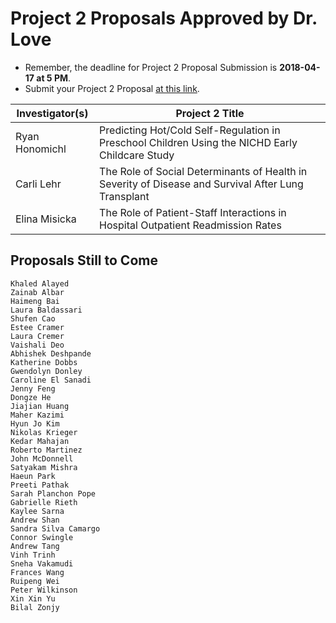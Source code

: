 # Project 2 Proposals Approved by Dr. Love

- Remember, the deadline for Project 2 Proposal Submission is **2018-04-17 at 5 PM**.
- Submit your Project 2 Proposal [at this link](https://goo.gl/forms/Zfgnq5pyAAzAlmUm1).

Investigator(s) | Project 2 Title 
--------------- | -----------------------------------------------------------------------------
Ryan Honomichl | Predicting Hot/Cold Self-Regulation in Preschool Children Using the NICHD Early Childcare Study
Carli Lehr | The Role of Social Determinants of Health in Severity of Disease and Survival After Lung Transplant
Elina Misicka | The Role of Patient-Staff Interactions in Hospital Outpatient Readmission Rates

## Proposals Still to Come

```
Khaled Alayed
Zainab Albar
Haimeng Bai
Laura Baldassari
Shufen Cao
Estee Cramer
Laura Cremer
Vaishali Deo
Abhishek Deshpande
Katherine Dobbs
Gwendolyn Donley
Caroline El Sanadi
Jenny Feng
Dongze He
Jiajian Huang
Maher Kazimi
Hyun Jo Kim
Nikolas Krieger
Kedar Mahajan
Roberto Martinez
John McDonnell
Satyakam Mishra
Haeun Park
Preeti Pathak
Sarah Planchon Pope
Gabrielle Rieth
Kaylee Sarna
Andrew Shan
Sandra Silva Camargo
Connor Swingle
Andrew Tang
Vinh Trinh
Sneha Vakamudi
Frances Wang
Ruipeng Wei
Peter Wilkinson
Xin Xin Yu
Bilal Zonjy
```

